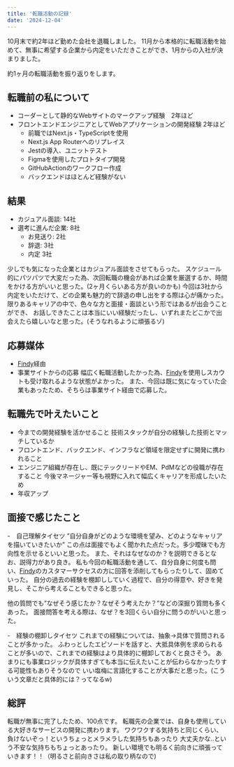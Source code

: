 ```yaml
---
title: '転職活動の記録'
date: '2024-12-04'
---
```


10月末で約2年ほど勤めた会社を退職しました。
11月から本格的に転職活動を始めて、無事に希望する企業から内定をいただきことができ、1月からの入社が決まりました。

約1ヶ月の転職活動を振り返りをします。

## 転職前の私について
- コーダーとして静的なWebサイトのマークアップ経験　2年ほど
- フロントエンドエンジニアとしてWebアプリケーションの開発経験 2年ほど
  - 前職ではNext.js・TypeScriptを使用
  - Next.js App Routerへのリプレイス
  - Jestの導入、ユニットテスト
  - Figmaを使用したプロトタイプ開発
  - GitHubActionのワークフロー作成
  - バックエンドはほとんど経験がない

## 結果
- カジュアル面談: 14社
- 選考に進んだ企業: 8社
  - お見送り: 2社
  - 辞退: 3社
  - 内定 3社
  
少しでも気になった企業とはカジュアル面談をさせてもらった。
スケジュール的にパツパツで大変だった為、次回転職の機会があれば企業を厳選するか、時間をかける方がいいと思った。(2ヶ月くらいある方が良いのかも)
今回は3社から内定をいただけて、どの企業も魅力的で辞退の申し出をする際は心が痛かった。
限りあるキャリアの中で、色々な方と面接・面談という形ではあるが出会うことができ、
お話しできたことは本当にいい経験だったし、いずれまたどこかで出会えたら嬉しいなと思った。(そうなれるように頑張るゾ)

## 応募媒体
- [Findy](https://findy-code.io)経由
- 事業サイトからの応募
幅広く転職活動したかった為、[Findy](https://findy-code.io)を使用しスカウトも受け取れるような状態がよかった。
また、今回は既に気になっていた企業もあったため、そちらは事業サイト経由で応募した。

## 転職先で叶えたいこと
- 今までの開発経験を活かせること
技術スタックが自分の経験した技術とマッチしているか
- フロントエンド、バックエンド、インフラなど領域を限定せずに開発に携われること
- エンジニア組織が存在し、既にテックリードやEM、PdMなどの役職が存在すること
今後マネージャー等も視野に入れて幅広くキャリアを形成したいため
- 年収アップ

## 面接で感じたこと
-　自己理解タイセツ
”自分自身がどのような環境を望み、どのようなキャリアを描いていきたいか”
この点は面接でもよく聞かれた点だった。多少曖昧でも方向性を示せるといいと思った。
また、それはなぜなのか？を説明できるとなお、説得力があり良き。
私も今回の転職活動を通して、自分自身に何度も問い、[Findy](https://findy-code.io)のカスタマーサクセスの方に回答を添削してもらったりして、固めていった。
自分の過去の経験を棚卸ししていく過程で、自分の得意や、好きを発見し、そこから考えることもできると思った。

他の質問でも”なぜそう感じたか？なぜそう考えたか？”などの深掘り質問も多くあった。
面接問答を考える際は、なぜ？を3回くらい自分に問うのがいいと思った。

-　経験の棚卸しタイセツ
これまでの経験については、抽象->具体で質問されることが多かった。
ふわっとしたエピソードを話すと、大抵具体例を求められることが多いので、これまでの経験はより具体的に棚卸しておくと良さそう。
あまりにも事業ロジックが具体すぎても本当に伝えたいことが伝わらなかったりする可能性もありそうなので
いい塩梅に言語化することが大事だと思った。(こういう文章だと具体的には？ってなるw)

## 総評
転職が無事に完了したため、100点です。
転職先の企業では、自身も使用している大好きなサービスの開発に携わります。
ワクワクする気持ちと同じくらい、負けないぞっ！というちょっとメラメラした気持ちもあったり
大丈夫かな..という不安な気持ちもちょっとあったり。
新しい環境でも明るく前向きに頑張っていきます！！（明るさと前向きさは私の取り柄なので)
